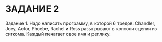# ЗАДАНИЕ 2
Задание 1. Надо написать программу, в которой 6 тредов: Chandler, Joey, Actor, Phoebe, Rachel и Ross разыгрывают в
консоли сценки из ситкома. Каждый печатает свое имя и реплику.
